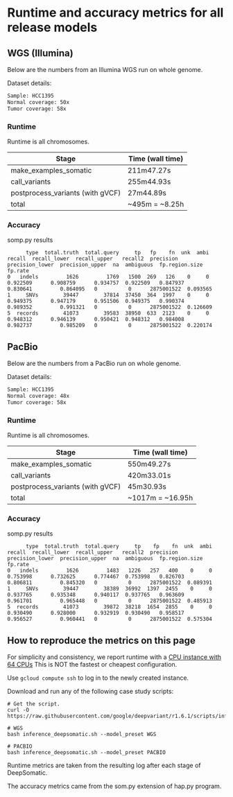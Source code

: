 # Runtime and accuracy metrics for all release models

## WGS (Illumina)

Below are the numbers from an Illumina WGS run on whole genome.

Dataset details:

```bash
Sample: HCC1395
Normal coverage: 50x
Tumor coverage: 58x
```

### Runtime

Runtime is  all chromosomes.

Stage                            | Time (wall time)
-------------------------------- | ------------------
make_examples_somatic            | 211m47.27s
call_variants                    | 255m44.93s
postprocess_variants (with gVCF) | 27m44.89s
total                            | ~495m = ~8.25h

### Accuracy

somp.py results

```
      type  total.truth  total.query     tp   fp    fn  unk  ambi    recall  recall_lower  recall_upper   recall2  precision  precision_lower  precision_upper  na  ambiguous  fp.region.size   fp.rate
0   indels         1626         1769   1500  269   126    0     0  0.922509      0.908759      0.934757  0.922509   0.847937         0.830641         0.864095   0          0      2875001522  0.093565
1     SNVs        39447        37814  37450  364  1997    0     0  0.949375      0.947179      0.951506  0.949375   0.990374         0.989352         0.991321   0          0      2875001522  0.126609
5  records        41073        39583  38950  633  2123    0     0  0.948312      0.946139      0.950421  0.948312   0.984008         0.982737         0.985209   0          0      2875001522  0.220174
```

## PacBio

Below are the numbers from a PacBio run on whole genome.

Dataset details:

```bash
Sample: HCC1395
Normal coverage: 48x
Tumor coverage: 58x
```

### Runtime

Runtime is  all chromosomes.

Stage                            | Time (wall time)
-------------------------------- | ------------------
make_examples_somatic            | 550m49.27s
call_variants                    | 420m33.01s
postprocess_variants (with gVCF) | 45m30.93s
total                            | ~1017m = ~16.95h

### Accuracy

somp.py results

```
      type  total.truth  total.query     tp    fp    fn  unk  ambi    recall  recall_lower  recall_upper   recall2  precision  precision_lower  precision_upper  na  ambiguous  fp.region.size   fp.rate
0   indels         1626         1483   1226   257   400    0     0  0.753998      0.732625      0.774467  0.753998   0.826703         0.806811         0.845320   0          0      2875001522  0.089391
1     SNVs        39447        38389  36992  1397  2455    0     0  0.937765      0.935348      0.940117  0.937765   0.963609         0.961701         0.965448   0          0      2875001522  0.485913
5  records        41073        39872  38218  1654  2855    0     0  0.930490      0.928000      0.932919  0.930490   0.958517         0.956527         0.960441   0          0      2875001522  0.575304
```

## How to reproduce the metrics on this page

For simplicity and consistency, we report runtime with a
[CPU instance with 64 CPUs](https://github.com/google/deepvariant/blob/r1.6.1/docs/deepvariant-details.md#command-for-a-cpu-only-machine-on-google-cloud-platform)
This is NOT the fastest or cheapest configuration.

Use `gcloud compute ssh` to log in to the newly created instance.

Download and run any of the following case study scripts:

```
# Get the script.
curl -O https://raw.githubusercontent.com/google/deepvariant/r1.6.1/scripts/inference_deepsomatic.sh

# WGS
bash inference_deepsomatic.sh --model_preset WGS

# PACBIO
bash inference_deepsomatic.sh --model_preset PACBIO
```

Runtime metrics are taken from the resulting log after each stage of
DeepSomatic.

The accuracy metrics came from the som.py extension of hap.py program.
